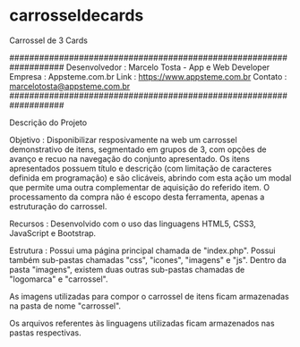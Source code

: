# carrosseldecards

Carrossel de 3 Cards

###################################################################
Desenvolvedor : Marcelo Tosta - App e Web Developer 
Empresa : Appsteme.com.br
Link : https://www.appsteme.com.br
Contato : marcelotosta@appsteme.com.br
###################################################################

Descrição do Projeto

Objetivo : Disponibilizar resposivamente na web um carrossel demonstrativo de itens, segmentado em grupos de 3, com opções de avanço e recuo na navegação do conjunto apresentado. Os itens apresentados possuem título e descrição (com limitação de caracteres definida em programação) e são clicáveis, abrindo com esta ação um modal que permite uma outra complementar de aquisição do referido item. O processamento da compra não é escopo desta ferramenta, apenas a estruturação do carrossel.

Recursos : Desenvolvido com o uso das linguagens HTML5, CSS3, JavaScript e Bootstrap.

Estrutura : Possui uma página principal chamada de "index.php". Possui também sub-pastas chamadas "css", "icones", "imagens" e "js". Dentro da pasta "imagens", existem duas outras sub-pastas chamadas de "logomarca" e "carrossel". 

As imagens utilizadas para compor o carrossel de itens ficam armazenadas na pasta de nome "carrossel".

Os arquivos referentes às linguagens utilizadas ficam armazenados nas pastas respectivas.



